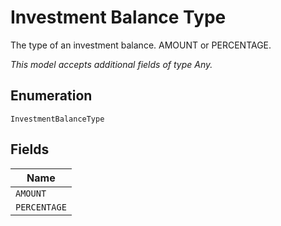 
# Investment Balance Type

The type of an investment balance. AMOUNT or PERCENTAGE.

*This model accepts additional fields of type Any.*

## Enumeration

`InvestmentBalanceType`

## Fields

| Name |
|  --- |
| `AMOUNT` |
| `PERCENTAGE` |


